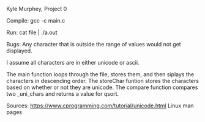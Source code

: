 Kyle Murphey, Project 0

Compile: gcc -c main.c

Run: cat file | ./a.out

Bugs: Any character that is outside the range of values would not get displayed.

I assume all characters are in either unicode or ascii.

The main function loops through the file, stores them, and then siplays the characters in descending order.
The storeChar funtion stores the characters based on whether or not they are unicode.
The compare function compares two _uni_chars and returns a value for qsort.

Sources:
	https://www.cprogramming.com/tutorial/unicode.html
	Linux man pages